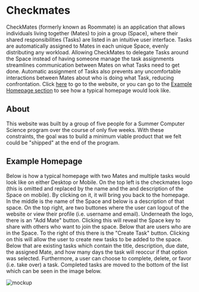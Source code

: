 # Checkmates
CheckMates (formerly known as Roommate) is an application that allows individuals living together (Mates) to join a group (Space), where their shared responsibilities (Tasks) are listed in an intuitive user interface. Tasks are automatically assigned to Mates in each unique Space, evenly distributing any workload. Allowing CheckMates to delegate Tasks around the Space instead of having someone manage the task assignments streamlines communication between Mates on what Tasks need to get done. Automatic assignment of Tasks also prevents any uncomfortable interactions between Mates about who is doing what Task, reducing confrontation. Click [here](https://checkmatesco.web.app) to go to the website, or you can go to the [Example Homepage section](https://github.com/atran112/roommate/edit/master/README.md#example-homepage) to see how a typical homepage would look like.

## About
This website was built by a group of five people for a Summer Computer Science program over the course of only five weeks. With these constraints, the goal was to build a minimum viable product that we felt could be "shipped" at the end of the program.

## Example Homepage
Below is how a typical homepage with two Mates and multiple tasks would look like on either Desktop or Mobile. On the top left is the checkmates logo (this is omitted and replaced by the name and the and description of the Space on mobile). By clicking on it, it will bring you back to the homepage. In the middle is the name of the Space and below is a description of that space. On the top right, are two buttones where the user can logout of the website or view their profile (i.e. username and email). Underneath the logo, there is an "Add Mate" button. Clicking this will reveal the Space key to share with others who want to join the space. Below that are users who are in the Space. To the right of this there is the "Create Task" button. Clicking on this will allow the user to create new tasks to be added to the space. Below that are existing tasks which contain the title, description, due date, the assigned Mate, and how many days the task will reoccur if that option was selected. Furthermore, a user can choose to complete, delete, or favor (i.e. take over) a task. Completed tasks are moved to the bottom of the list which can be seen in the image below.

![mockup](https://user-images.githubusercontent.com/53277408/185018360-3e1dec0a-97cd-4ee3-a0a8-09ce6c1e9f69.png)
